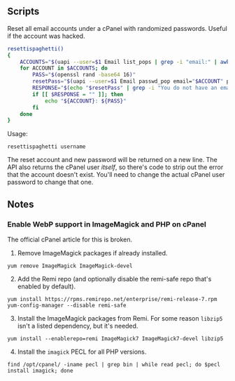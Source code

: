 ## Scripts

Reset all email accounts under a cPanel with randomized passwords. Useful if the account was hacked.

```bash
resettispaghetti()
{
    ACCOUNTS="$(uapi --user=$1 Email list_pops | grep -i "email:" | awk '{print $2}')"
    for ACCOUNT in $ACCOUNTS; do
        PASS="$(openssl rand -base64 16)"
        resetPass="$(uapi --user=$1 Email passwd_pop email="$ACCOUNT" password="$PASS")"
        RESPONSE="$(echo "$resetPass" | grep -i "You do not have an email account named")"
        if [[ $RESPONSE = "" ]]; then
            echo "${ACCOUNT}: ${PASS}"
        fi
    done
}
```

Usage:

```
resettispaghetti username
```

The reset account and new password will be returned on a new line. The API also returns the cPanel user _itself_, so there's code to strip out the error that the account doesn't exist. You'll need to change the actual cPanel user password to change that one.

## Notes

### Enable WebP support in ImageMagick and PHP on cPanel

The official cPanel article for this is broken.

1. Remove ImageMagick packages if already installed.

```
yum remove ImageMagick ImageMagick-devel
```

2. Add the Remi repo (and optionally disable the remi-safe repo that's enabled by default).

```
yum install https://rpms.remirepo.net/enterprise/remi-release-7.rpm
yum-config-manager --disable remi-safe
```

3. Install the ImageMagick packages from Remi. For some reason `libzip5` isn't a listed dependency, but it's needed.

```
yum install --enablerepo=remi ImageMagick7 ImageMagick7-devel libzip5
```

4. Install the `imagick` PECL for all PHP versions.

```
find /opt/cpanel/ -iname pecl | grep bin | while read pecl; do $pecl install imagick; done
```
